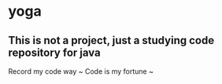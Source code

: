 # yoga
## This is not a project, just a studying code repository for java
Record my code way ~
Code is my fortune ~

